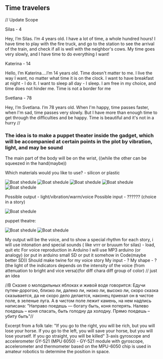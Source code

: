 ## Time travelers 

// Update Scope

Silas - 4

Hey, I’m Silas. I’m 4 years old. I have a lot of time, a whole hundred hours! I have time to play with the fire truck, and go to the station to see the arrival of the train, and check if all is well with the neighbor's cows. My time goes very slowly, and I have time to do everything I want!

Katerina - 14

Hello, I’m Katerina….I’m 14 years old. Time doesn't matter to me. I live the way I want, no matter what time it is on the clock. I want to have breakfast at night - I do it. I want to sleep all day - I sleep. I am free in my choice, and time does not hinder me. Time is not a border for me

Svetlana - 78

Hey, I’m Svetlana. I’m 78 years old. When I'm happy, time passes faster, when I'm sad, time passes very slowly. But I have more than enough time to get through the difficulties and be happy. Time is beautiful and it's not in a hurry //

### The idea is to make a puppet theater inside the gadget, which will be accompanied at certain points in the plot by vibration, light, and may be sound

The main part of the body will be on the wrist, ((while the other can be squeezed in the hand(maybe))

Which materials would you like to use? - silicon or plastic

![Boat shedule](images/image_5.png)
![Boat shedule](images/image_6.png)
![Boat shedule](images/image_7.png)
![Boat shedule](images/image_8.png)
![Boat shedule](images/image_9.png)

Possible output - light/vibration/warm/voice
Possible input - ?????? (choice in a story)

![Boat shedule](images/image_10.png)

puppet theatre:

![Boat shedule](images/image_11.png)
![Boat shedule](images/image_12.png)

My output will be the voice, and to show a special rhythm for each story, i will use intonation and special sounds ( like vrrr or bruuum for silas) - load, quit etc
For voice reproduction in Arduino I will use MP3 arduino (or analogy) (or put in arduino small SD or put it somehow in Code(maybe better SD))
Should make twine for my voice story
My input - ?
My shape - ?
(the light of the indicators depends on the intensity of the voice (from attenuation to bright and vice versa)(for diff chara diff group of color) // just an idea

//В Сказке о молодильных яблоках и живой воде говорится: Едучи путем-дорогою, близко ли, далеко ли, низко ли, высоко ли, скоро сказка сказывается, да не скоро дело делается, наконец приехал он в чистое поле, в зеленые луга. А в чистом поле лежит камень, на нем надпись написана: "Направо поедешь — богату быть, коня потерять. Налево поедешь – коня спасать, быть голодну да холодну. Прямо поедешь – убиту быть"//


Excerpt from a folk tale:
"If you go to the right, you will be rich, but you will lose your horse. If you go to the left, you will save your horse, but you will lose yourself. If you go straight, you will be killed"
3-axis gyroscope and accelerometer GY-521 (MPU 6050) - GY-521 module with gyroscope, accelerometer and thermometer based on the MPU-6050 chip is used in amateur robotics to determine the position in space.
